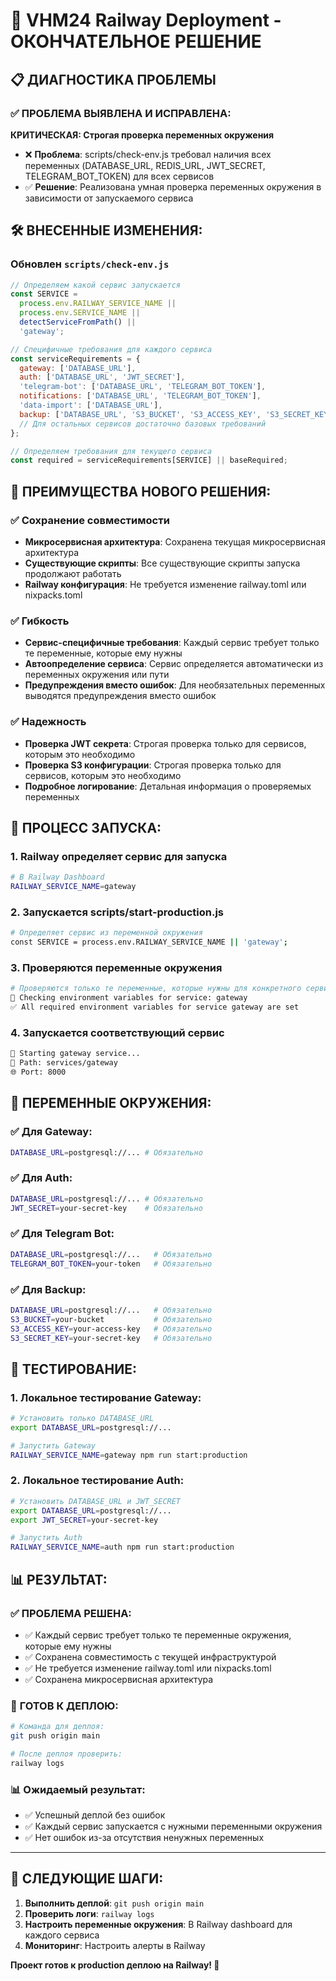 # 🚂 VHM24 Railway Deployment - ОКОНЧАТЕЛЬНОЕ РЕШЕНИЕ

## 📋 ДИАГНОСТИКА ПРОБЛЕМЫ

### ✅ **ПРОБЛЕМА ВЫЯВЛЕНА И ИСПРАВЛЕНА:**

**КРИТИЧЕСКАЯ: Строгая проверка переменных окружения**

- ❌ **Проблема**: scripts/check-env.js требовал наличия всех переменных (DATABASE_URL, REDIS_URL,
  JWT_SECRET, TELEGRAM_BOT_TOKEN) для всех сервисов
- ✅ **Решение**: Реализована умная проверка переменных окружения в зависимости от запускаемого
  сервиса

## 🛠️ **ВНЕСЕННЫЕ ИЗМЕНЕНИЯ:**

### Обновлен `scripts/check-env.js`

```javascript
// Определяем какой сервис запускается
const SERVICE =
  process.env.RAILWAY_SERVICE_NAME ||
  process.env.SERVICE_NAME ||
  detectServiceFromPath() ||
  'gateway';

// Специфичные требования для каждого сервиса
const serviceRequirements = {
  gateway: ['DATABASE_URL'],
  auth: ['DATABASE_URL', 'JWT_SECRET'],
  'telegram-bot': ['DATABASE_URL', 'TELEGRAM_BOT_TOKEN'],
  notifications: ['DATABASE_URL', 'TELEGRAM_BOT_TOKEN'],
  'data-import': ['DATABASE_URL'],
  backup: ['DATABASE_URL', 'S3_BUCKET', 'S3_ACCESS_KEY', 'S3_SECRET_KEY']
  // Для остальных сервисов достаточно базовых требований
};

// Определяем требования для текущего сервиса
const required = serviceRequirements[SERVICE] || baseRequired;
```

## 🎯 **ПРЕИМУЩЕСТВА НОВОГО РЕШЕНИЯ:**

### ✅ Сохранение совместимости

- **Микросервисная архитектура**: Сохранена текущая микросервисная архитектура
- **Существующие скрипты**: Все существующие скрипты запуска продолжают работать
- **Railway конфигурация**: Не требуется изменение railway.toml или nixpacks.toml

### ✅ Гибкость

- **Сервис-специфичные требования**: Каждый сервис требует только те переменные, которые ему нужны
- **Автоопределение сервиса**: Сервис определяется автоматически из переменных окружения или пути
- **Предупреждения вместо ошибок**: Для необязательных переменных выводятся предупреждения вместо
  ошибок

### ✅ Надежность

- **Проверка JWT секрета**: Строгая проверка только для сервисов, которым это необходимо
- **Проверка S3 конфигурации**: Строгая проверка только для сервисов, которым это необходимо
- **Подробное логирование**: Детальная информация о проверяемых переменных

## 🚀 **ПРОЦЕСС ЗАПУСКА:**

### 1. Railway определяет сервис для запуска

```bash
# В Railway Dashboard
RAILWAY_SERVICE_NAME=gateway
```

### 2. Запускается scripts/start-production.js

```bash
# Определяет сервис из переменной окружения
const SERVICE = process.env.RAILWAY_SERVICE_NAME || 'gateway';
```

### 3. Проверяются переменные окружения

```bash
# Проверяются только те переменные, которые нужны для конкретного сервиса
🎯 Checking environment variables for service: gateway
✅ All required environment variables for service gateway are set
```

### 4. Запускается соответствующий сервис

```bash
🚀 Starting gateway service...
📁 Path: services/gateway
🌐 Port: 8000
```

## 🔐 **ПЕРЕМЕННЫЕ ОКРУЖЕНИЯ:**

### ✅ Для Gateway:

```bash
DATABASE_URL=postgresql://... # Обязательно
```

### ✅ Для Auth:

```bash
DATABASE_URL=postgresql://... # Обязательно
JWT_SECRET=your-secret-key    # Обязательно
```

### ✅ Для Telegram Bot:

```bash
DATABASE_URL=postgresql://...   # Обязательно
TELEGRAM_BOT_TOKEN=your-token   # Обязательно
```

### ✅ Для Backup:

```bash
DATABASE_URL=postgresql://...   # Обязательно
S3_BUCKET=your-bucket           # Обязательно
S3_ACCESS_KEY=your-access-key   # Обязательно
S3_SECRET_KEY=your-secret-key   # Обязательно
```

## 🧪 **ТЕСТИРОВАНИЕ:**

### 1. Локальное тестирование Gateway:

```bash
# Установить только DATABASE_URL
export DATABASE_URL=postgresql://...

# Запустить Gateway
RAILWAY_SERVICE_NAME=gateway npm run start:production
```

### 2. Локальное тестирование Auth:

```bash
# Установить DATABASE_URL и JWT_SECRET
export DATABASE_URL=postgresql://...
export JWT_SECRET=your-secret-key

# Запустить Auth
RAILWAY_SERVICE_NAME=auth npm run start:production
```

## 📊 **РЕЗУЛЬТАТ:**

### ✅ **ПРОБЛЕМА РЕШЕНА:**

- ✅ Каждый сервис требует только те переменные окружения, которые ему нужны
- ✅ Сохранена совместимость с текущей инфраструктурой
- ✅ Не требуется изменение railway.toml или nixpacks.toml
- ✅ Сохранена микросервисная архитектура

### 🚀 **ГОТОВ К ДЕПЛОЮ:**

```bash
# Команда для деплоя:
git push origin main

# После деплоя проверить:
railway logs
```

### 📊 **Ожидаемый результат:**

- ✅ Успешный деплой без ошибок
- ✅ Каждый сервис запускается с нужными переменными окружения
- ✅ Нет ошибок из-за отсутствия ненужных переменных

---

## 🔗 **СЛЕДУЮЩИЕ ШАГИ:**

1. **Выполнить деплой**: `git push origin main`
2. **Проверить логи**: `railway logs`
3. **Настроить переменные окружения**: В Railway dashboard для каждого сервиса
4. **Мониторинг**: Настроить алерты в Railway

**Проект готов к production деплою на Railway! 🎉**
